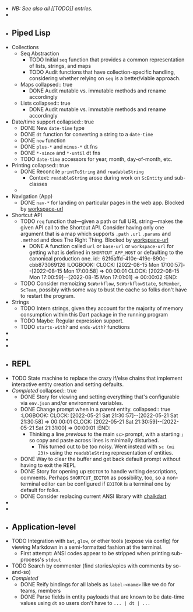 - _NB: See also all [[TODO]] entries._
-
- ## Piped Lisp
- Collections
	- Seq Abstraction
		- TODO Initial `seq` function that provides a common representation of lists, strings, and maps
		- TODO Audit functions that have collection-specific handling, considering whether relying on `seq` is a better/viable approach.
	- Maps
	  collapsed:: true
		- DONE Audit mutable vs. immutable methods and rename accordingly
	- Lists
	  collapsed:: true
		- DONE Audit mutable vs. immutable methods and rename accordingly
- Date/time support
  collapsed:: true
	- DONE New `date-time` type
	- DONE `dt` function for converting a string to a `date-time`
	- DONE `now` function
	- DONE `plus-*` and `minus-*` dt fns
	- DONE `*-since` and `*-until` dt fns
	- TODO `date-time` accessors for year, month, day-of-month, etc.
- Printing
  collapsed:: true
	- DONE Reconcile `printToString` and `readableString`
		- Context: `readableString` arose during work on `ScEntity` and sub-classes
	-
- Navigation (App)
	- DONE `nav-*` for landing on particular pages in the web app. Blocked by [workspace-url](logseq://graph/docs?block-id=62f6affd-410e-419c-890c-cbb873069126)
- Shortcut API
	- TODO `req` function that—given a path or full URL string—makes the given API call to the Shortcut API. Consider having only one argument that is a map which supports `.path` `.url` `.params` and `.method` and does The Right Thing. Blocked by [workspace-url](logseq://graph/docs?block-id=62f6affd-410e-419c-890c-cbb873069126)
		- DONE A function called `url` or `base-url` or `workspace-url` for getting what is defined in `SHORTCUT_APP_HOST` or defaulting to the canonical production one.
		  id:: 62f6affd-410e-419c-890c-cbb873069126
		  :LOGBOOK:
		  CLOCK: [2022-08-15 Mon 17:00:57]--[2022-08-15 Mon 17:00:58] =>  00:00:01
		  CLOCK: [2022-08-15 Mon 17:00:59]--[2022-08-15 Mon 17:01:01] =>  00:00:02
		  :END:
	- TODO Consider memoizing `ScWorkflow`, `ScWorkflowState`, `ScMember`, `ScTeam`, possibly with some way to bust the cache so folks don't have to restart the program.
- Strings
	- TODO Intern strings, given they account for the majority of memory consumption within this Dart package in the running program
	- TODO Maybe: Regular expression support.
	- TODO `starts-with?` and `ends-with?` functions
-
-
-
- ## REPL
- TODO State machine to replace the crazy if/else chains that implement interactive entity creation and setting defaults.
- _Completed_
  collapsed:: true
	- DONE Story for viewing and setting everything that's configurable via `env.json` and/or environment variables.
	- DONE Change prompt when in a parent entity.
	  collapsed:: true
	  :LOGBOOK:
	  CLOCK: [2022-05-21 Sat 21:30:57]--[2022-05-21 Sat 21:30:58] =>  00:00:01
	  CLOCK: [2022-05-21 Sat 21:30:59]--[2022-05-21 Sat 21:31:00] =>  00:00:01
	  :END:
		- Thinking a line _previous_ to the main `sc>` prompt, with a starting `;` so copy and paste across lines is minimally disturbed.
			- This turned out to be too noisy. Went instead with `sc (mi 23)>` using the `readableString` representation of entities.
	- DONE Way to clear the buffer and get back default prompt without having to exit the REPL
	- DONE Story for opening up `EDITOR` to handle writing descriptions, comments. Perhaps `SHORTCUT_EDITOR` as possibility, too, so a non-terminal editor can be configured if `EDITOR` is a terminal one by default for folks.
	- DONE Consider replacing current ANSI library with [chalkdart](https://timmaffett.github.io/chalkdart_docs/index.html)
-
-
- ## Application-level
- TODO Integration with `bat`, `glow`, or other tools (expose via config) for viewing Markdown in a semi-formatted fashion at the terminal.
	- First attempt: ANSI codes appear to be stripped when printing sub-process's `stdout`
- TODO Search by commenter (find stories/epics with comments by so-and-so)
- _Completed_
	- DONE Reify bindings for all labels as `label-<name>` like we do for teams, members
	- DONE Parse fields in entity payloads that are known to be date-time values using `dt` so users don't have to `... | dt | ...`